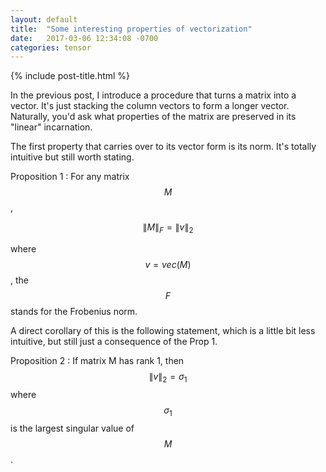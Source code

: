 ```yaml
---
layout: default
title:  "Some interesting properties of vectorization"
date:   2017-03-06 12:34:08 -0700
categories: tensor
---
```


{% include post-title.html %}

In the previous post, I introduce a procedure that turns a matrix into a vector. It's just stacking the column vectors to form a longer vector. Naturally, you'd ask what properties of the matrix are preserved in its "linear" incarnation. 

The first property that carries over to its vector form is its norm. It's totally intuitive but still worth stating.

Proposition 1 : For any matrix $$M$$,

$$
\|M\|_{F} = \|v\|_2
$$ 

where $$v = vec(M)$$, the $$F$$ stands for the Frobenius norm.

A direct corollary of this is the following statement, which is a little bit less intuitive, but still just a consequence of the Prop 1.

Proposition 2 : If matrix M has rank 1, then
$$
 \|v\|_2 = \sigma_1
$$
where $$\sigma_1$$ is the largest singular value of $$M$$.



